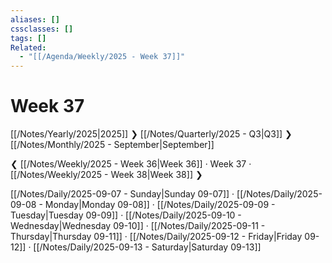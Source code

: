 ```yaml
---
aliases: []
cssclasses: []
tags: []
Related:
  - "[[/Agenda/Weekly/2025 - Week 37]]"
---
```

# Week 37

[[/Notes/Yearly/2025|2025]] ❯ [[/Notes/Quarterly/2025 - Q3|Q3]] ❯ [[/Notes/Monthly/2025 - September|September]]

❮ [[/Notes/Weekly/2025 - Week 36|Week 36]] · Week 37 · [[/Notes/Weekly/2025 - Week 38|Week 38]] ❯

[[/Notes/Daily/2025-09-07 - Sunday|Sunday 09-07]] · [[/Notes/Daily/2025-09-08 - Monday|Monday 09-08]] · [[/Notes/Daily/2025-09-09 - Tuesday|Tuesday 09-09]] · [[/Notes/Daily/2025-09-10 - Wednesday|Wednesday 09-10]] · [[/Notes/Daily/2025-09-11 - Thursday|Thursday 09-11]] · [[/Notes/Daily/2025-09-12 - Friday|Friday 09-12]] · [[/Notes/Daily/2025-09-13 - Saturday|Saturday 09-13]]


